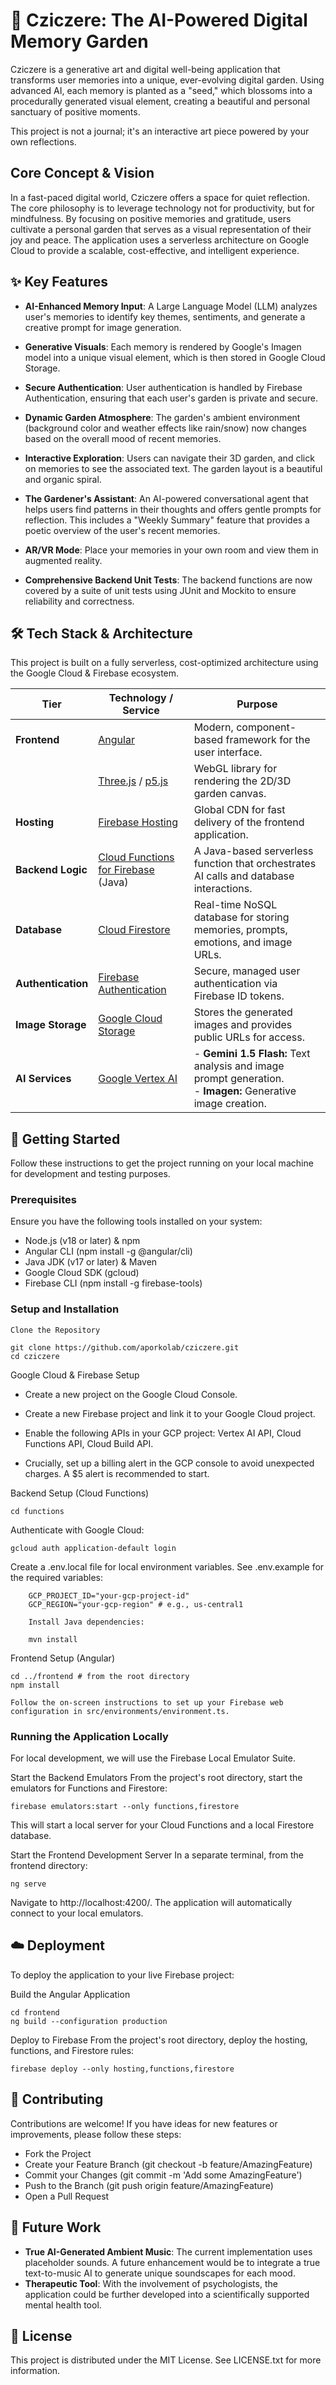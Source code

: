 
# 🌱 Cziczere: The AI-Powered Digital Memory Garden

Cziczere is a generative art and digital well-being application that transforms user memories into a unique, ever-evolving digital garden. Using advanced AI, each memory is planted as a "seed," which blossoms into a procedurally generated visual element, creating a beautiful and personal sanctuary of positive moments.

This project is not a journal; it's an interactive art piece powered by your own reflections.

## Core Concept & Vision

In a fast-paced digital world, Cziczere offers a space for quiet reflection. The core philosophy is to leverage technology not for productivity, but for mindfulness. By focusing on positive memories and gratitude, users cultivate a personal garden that serves as a visual representation of their joy and peace. The application uses a serverless architecture on Google Cloud to provide a scalable, cost-effective, and intelligent experience.

## ✨ Key Features

-   **AI-Enhanced Memory Input**: A Large Language Model (LLM) analyzes user's memories to identify key themes, sentiments, and generate a creative prompt for image generation.
    
-   **Generative Visuals**: Each memory is rendered by Google's Imagen model into a unique visual element, which is then stored in Google Cloud Storage.
    
-   **Secure Authentication**: User authentication is handled by Firebase Authentication, ensuring that each user's garden is private and secure.

-   **Dynamic Garden Atmosphere**: The garden's ambient environment (background color and weather effects like rain/snow) now changes based on the overall mood of recent memories.
    
-   **Interactive Exploration**: Users can navigate their 3D garden, and click on memories to see the associated text. The garden layout is a beautiful and organic spiral.
    
-   **The Gardener's Assistant**: An AI-powered conversational agent that helps users find patterns in their thoughts and offers gentle prompts for reflection. This includes a "Weekly Summary" feature that provides a poetic overview of the user's recent memories.
-   **AR/VR Mode**: Place your memories in your own room and view them in augmented reality.
-   **Comprehensive Backend Unit Tests**: The backend functions are now covered by a suite of unit tests using JUnit and Mockito to ensure reliability and correctness.

## 🛠️ Tech Stack & Architecture

This project is built on a fully serverless, cost-optimized architecture using the Google Cloud & Firebase ecosystem.


| Tier              | Technology / Service                                                                                     | Purpose                                                                                           |
|-------------------|----------------------------------------------------------------------------------------------------------|---------------------------------------------------------------------------------------------------|
| **Frontend**      | [Angular](https://angular.io/)                                                                           | Modern, component-based framework for the user interface.                                         |
|                   | [Three.js](https://threejs.org/) / [p5.js](https://p5js.org/)                                            | WebGL library for rendering the 2D/3D garden canvas.                                              |
| **Hosting**       | [Firebase Hosting](https://firebase.google.com/docs/hosting)                                             | Global CDN for fast delivery of the frontend application.                                          |
| **Backend Logic** | [Cloud Functions for Firebase](https://firebase.google.com/docs/functions) (Java)                        | A Java-based serverless function that orchestrates AI calls and database interactions.            |
| **Database**      | [Cloud Firestore](https://firebase.google.com/docs/firestore)                                            | Real-time NoSQL database for storing memories, prompts, emotions, and image URLs.                 |
| **Authentication**| [Firebase Authentication](https://firebase.google.com/docs/auth)                                         | Secure, managed user authentication via Firebase ID tokens.                                       |
| **Image Storage** | [Google Cloud Storage](https://cloud.google.com/storage)                                                 | Stores the generated images and provides public URLs for access.                                  |
| **AI Services**   | [Google Vertex AI](https://cloud.google.com/vertex-ai)                                                   | - **Gemini 1.5 Flash:** Text analysis and image prompt generation.<br>- **Imagen:** Generative image creation. |

## 🚀 Getting Started

Follow these instructions to get the project running on your local machine for development and testing purposes.
### Prerequisites

Ensure you have the following tools installed on your system:

 - Node.js (v18 or later) & npm
 - Angular CLI (npm install -g @angular/cli)   
 - Java JDK (v17 or later) & Maven   
 - Google Cloud SDK (gcloud)   
 - Firebase CLI (npm install -g
   firebase-tools)

### Setup and Installation

    Clone the Repository

    git clone https://github.com/aporkolab/cziczere.git
    cd cziczere

Google Cloud & Firebase Setup

 - Create a new project on the Google Cloud Console.
 - Create a new Firebase project and link it to your Google Cloud
   project.
   
   
 - Enable the following APIs in your GCP project: Vertex AI API, Cloud
   Functions API, Cloud Build API.
   
 - Crucially, set up a billing alert in the GCP console to avoid
   unexpected charges. A $5 alert is recommended to start.

Backend Setup (Cloud Functions)

    cd functions

   Authenticate with Google Cloud:

    gcloud auth application-default login

Create a .env.local file for local environment variables. See .env.example for the required variables:

        GCP_PROJECT_ID="your-gcp-project-id"
        GCP_REGION="your-gcp-region" # e.g., us-central1

        Install Java dependencies:

        mvn install

Frontend Setup (Angular)

    cd ../frontend # from the root directory
    npm install

    Follow the on-screen instructions to set up your Firebase web configuration in src/environments/environment.ts.

### Running the Application Locally

For local development, we will use the Firebase Local Emulator Suite.

Start the Backend Emulators
From the project's root directory, start the emulators for Functions and Firestore:

    firebase emulators:start --only functions,firestore

This will start a local server for your Cloud Functions and a local Firestore database.

Start the Frontend Development Server
In a separate terminal, from the frontend directory:

    ng serve

Navigate to http://localhost:4200/. The application will automatically connect to your local emulators.

## ☁️ Deployment

To deploy the application to your live Firebase project:

Build the Angular Application

    cd frontend
    ng build --configuration production

Deploy to Firebase
From the project's root directory, deploy the hosting, functions, and Firestore rules:

    firebase deploy --only hosting,functions,firestore

## 🤝 Contributing

Contributions are welcome! If you have ideas for new features or improvements, please follow these steps:

- Fork the Project
- Create your Feature Branch (git checkout -b feature/AmazingFeature)
- Commit your Changes (git commit -m 'Add some AmazingFeature')
- Push to the Branch (git push origin feature/AmazingFeature)
- Open a Pull Request

## 🚀 Future Work

-   **True AI-Generated Ambient Music**: The current implementation uses placeholder sounds. A future enhancement would be to integrate a true text-to-music AI to generate unique soundscapes for each mood.
-   **Therapeutic Tool**: With the involvement of psychologists, the application could be further developed into a scientifically supported mental health tool.

## 📄 License

This project is distributed under the MIT License. See LICENSE.txt for more information.
